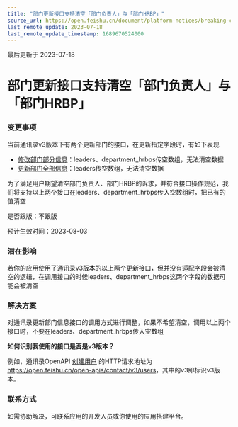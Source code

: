 ```yaml
---
title: "部门更新接口支持清空「部门负责人」与「部门HRBP」"
source_url: https://open.feishu.cn/document/platform-notices/breaking-change/department-supervisor-and-department-hrbp-data-clearance
last_remote_update: 2023-07-18
last_remote_update_timestamp: 1689670524000
---
```

最后更新于 2023-07-18

# 部门更新接口支持清空「部门负责人」与「部门HRBP」
### 变更事项

当前通讯录v3版本下有两个更新部门的接口，在更新指定字段时，有如下表现
- [修改部门部分信息](http://open.feishu.cn/document/server-docs/contact-v3/department/patch)：leaders、department_hrbps传空数组，无法清空数据
- [更新部门全部信息](http://open.feishu.cn/document/server-docs/contact-v3/department/update)：leaders传空数组，无法清空数据

为了满足用户期望清空部门负责人、部门HRBP的诉求，并符合接口操作规范，我们将支持以上两个接口在leaders、department_hrbps传入空数组时，把已有的值清空

是否跟版：不跟版 

预计生效时间：2023-08-03 

### 潜在影响
若你的应用使用了通讯录v3版本的以上两个更新接口，但并没有适配字段会被清空的逻辑，在调用接口的时候leaders、department_hrbps这两个字段的数据可能会被清空

### 解决方案
对通讯录更新部门信息接口的调用方式进行调整，如果不希望清空，调用以上两个接口时，不要在leaders、department_hrbps传入空数组

**如何识别我使用的接口是否是v3版本？**

例如，通讯录OpenAPI [创建用户](http://open.feishu.cn/document/server-docs/contact-v3/user/create) 的HTTP请求地址为 <https://open.feishu.cn/open-apis/contact/v3/users>，其中的v3即标识v3版本。

### 联系方式
如需协助解决，可联系应用的开发人员或你使用的应用搭建平台。
